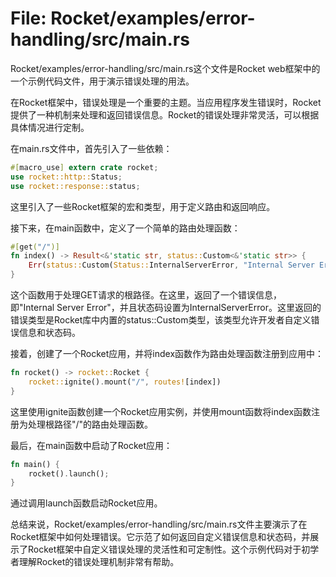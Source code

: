 # File: Rocket/examples/error-handling/src/main.rs

Rocket/examples/error-handling/src/main.rs这个文件是Rocket web框架中的一个示例代码文件，用于演示错误处理的用法。

在Rocket框架中，错误处理是一个重要的主题。当应用程序发生错误时，Rocket提供了一种机制来处理和返回错误信息。Rocket的错误处理非常灵活，可以根据具体情况进行定制。

在main.rs文件中，首先引入了一些依赖：
```rust
#[macro_use] extern crate rocket;
use rocket::http::Status;
use rocket::response::status;
```
这里引入了一些Rocket框架的宏和类型，用于定义路由和返回响应。

接下来，在main函数中，定义了一个简单的路由处理函数：
```rust
#[get("/")]
fn index() -> Result<&'static str, status::Custom<&'static str>> {
    Err(status::Custom(Status::InternalServerError, "Internal Server Error"))
}
```
这个函数用于处理GET请求的根路径。在这里，返回了一个错误信息，即"Internal Server Error"，并且状态码设置为InternalServerError。这里返回的错误类型是Rocket库中内置的status::Custom类型，该类型允许开发者自定义错误信息和状态码。

接着，创建了一个Rocket应用，并将index函数作为路由处理函数注册到应用中：
```rust
fn rocket() -> rocket::Rocket {
    rocket::ignite().mount("/", routes![index])
}
```
这里使用ignite函数创建一个Rocket应用实例，并使用mount函数将index函数注册为处理根路径"/"的路由处理函数。

最后，在main函数中启动了Rocket应用：
```rust
fn main() {
    rocket().launch();
}
```
通过调用launch函数启动Rocket应用。

总结来说，Rocket/examples/error-handling/src/main.rs文件主要演示了在Rocket框架中如何处理错误。它示范了如何返回自定义错误信息和状态码，并展示了Rocket框架中自定义错误处理的灵活性和可定制性。这个示例代码对于初学者理解Rocket的错误处理机制非常有帮助。

